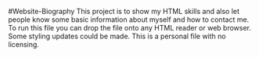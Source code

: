 #Website-Biography
This project is to show my HTML skills and also let people know some basic information about myself and how to contact me.
To run this file you can drop the file onto any HTML reader or web browser. 
Some styling updates could be made.
This is a personal file with no licensing. 
